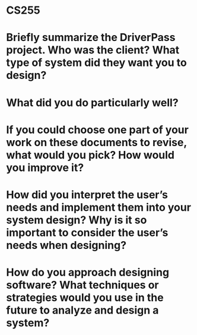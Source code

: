 # CS255

# Briefly summarize the DriverPass project. Who was the client? What type of system did they want you to design?

# What did you do particularly well?

# If you could choose one part of your work on these documents to revise, what would you pick? How would you improve it?

# How did you interpret the user’s needs and implement them into your system design? Why is it so important to consider the user’s needs when designing?

# How do you approach designing software? What techniques or strategies would you use in the future to analyze and design a system?
